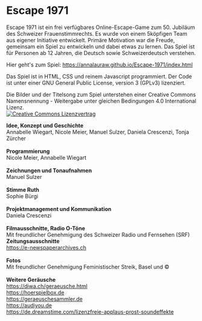 # Escape 1971
Escape 1971 ist ein frei verfügbares Online-Escape-Game zum 50. Jubiläum des Schweizer Frauenstimmrechts. Es wurde von einem 5köpfigen Team aus eigener Initiative entwickelt. 
Primäre Motivation war die Freude, gemeinsam ein Spiel zu entwickeln und dabei etwas zu lernen. Das Spiel ist für Personen ab 12 Jahren, die Deutsch sowie 
Schweizerdeutsch verstehen.

Hier geht's zum Spiel: https://annalauraw.github.io/Escape-1971/index.html

Das Spiel ist in HTML, CSS und reinem Javascript programmiert. Der Code ist unter einer GNU General Public License, version 3 (GPLv3) lizenziert.

Die Bilder und der Titelsong zum Spiel unterstehen einer Creative Commons Namensnennung - Weitergabe unter gleichen Bedingungen 4.0 International Lizenz.
<br><a rel="license" href="http://creativecommons.org/licenses/by-sa/4.0/" target="_blank"><img alt="Creative Commons Lizenzvertrag" style="border-width:0" src="https://i.creativecommons.org/l/by-sa/4.0/88x31.png" /></a>

<b>Idee, Konzept und Geschichte</b><br>
Annabelle Wiegart, Nicole Meier, Manuel Sulzer, Daniela Crescenzi, Tonja Zürcher<br><br>
<b>Programmierung</b><br>
Nicole Meier, Annabelle Wiegart<br><br>
<b>Zeichnungen und Tonaufnahmen</b><br>
Manuel Sulzer<br><br>
<b>Stimme Ruth</b><br>
Sophie Bürgi<br><br>
<b>Projektmanagement und Kommunikation</b><br>
Daniela Crescenzi<br><br>
<b>Filmausschnitte, Radio O-Töne</b><br>
Mit freundlicher Genehmigung des Schweizer Radio und Fernsehen (SRF)<br>
<b>Zeitungsausschnitte</b><br>
<a href="https://e-newspaperarchives.ch/" target="_blank">https://e-newspaperarchives.ch</a><br><br>
<b>Fotos</b><br>
Mit freundlicher Genehmigung Feministischer Streik, Basel und ©<br><br>
<b>Weitere Geräusche</b><br>
<a href="https://diwa.ch/geraeusche.html" target="_blank">https://diwa.ch/geraeusche.html</a><br>
<a href="https://hoerspielbox.de" target="_blank">https://hoerspielbox.de</a><br>
<a href="https://geraeuschesammler.de" target="_blank">https://geraeuschesammler.de</a><br>
<a href="https://audiyou.de" target="_blank">https://audiyou.de</a><br>
<a href="https://de.dreamstime.com/lizenzfreie-applaus-prost-soundeffekte" target="_blank">https://de.dreamstime.com/lizenzfreie-applaus-prost-soundeffekte</a><br>
